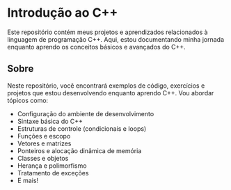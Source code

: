 # Introdução ao C++ 

Este repositório contém meus projetos e aprendizados relacionados à linguagem de programação C++. Aqui, estou documentando minha jornada enquanto aprendo os conceitos básicos e avançados do C++.

## Sobre

Neste repositório, você encontrará exemplos de código, exercícios e projetos que estou desenvolvendo enquanto aprendo C++. Vou abordar tópicos como:

- Configuração do ambiente de desenvolvimento
- Sintaxe básica do C++
- Estruturas de controle (condicionais e loops)
- Funções e escopo
- Vetores e matrizes
- Ponteiros e alocação dinâmica de memória
- Classes e objetos
- Herança e polimorfismo
- Tratamento de exceções
- E mais!
